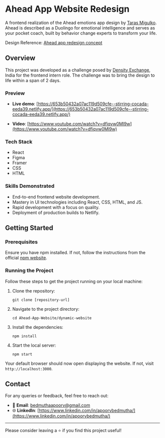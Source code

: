 # Ahead App Website Redesign

A frontend realization of the Ahead emotions app design by [Taras Migulko](https://dribbble.com/ui_migulko). Ahead is described as a Duolingo for emotional intelligence and serves as your pocket coach, built by behavior change experts to transform your life.

Design Reference: [Ahead app redesign concept](https://dribbble.com/shots/19807069-Ahead-app-redesign-concept)

## Overview

This project was developed as a challenge posed by [Density Exchange](https://density.exchange/), India for the frontend intern role. The challenge was to bring the design to life within a span of 2 days.

### Preview

- **Live demo**: [https://653b50432a07ac119d509cfe--stirring-cocada-eeda39.netlify.app/](https://653b50432a07ac119d509cfe--stirring-cocada-eeda39.netlify.app/)
  
- **Video**: [https://www.youtube.com/watch?v=dfiqvw0Ml9w](https://www.youtube.com/watch?v=dfiqvw0Ml9w)

### Tech Stack

- React
- Figma
- Framer
- CSS
- HTML

### Skills Demonstrated

- End-to-end frontend website development.
- Mastery in UI technologies including React, CSS, HTML, and JS.
- Rapid development with a focus on quality.
- Deployment of production builds to Netlify.

## Getting Started

### Prerequisites

Ensure you have npm installed. If not, follow the instructions from the official [npm website](https://www.npmjs.com/get-npm).

### Running the Project

Follow these steps to get the project running on your local machine:

1. Clone the repository:
   ```
   git clone [repository-url]
   ```

2. Navigate to the project directory:
   ```
   cd Ahead-App-Website/dynamic-website
   ```

3. Install the dependencies:
   ```
   npm install
   ```

4. Start the local server:
   ```
   npm start
   ```

Your default browser should now open displaying the website. If not, visit `http://localhost:3000`.

## Contact

For any queries or feedback, feel free to reach out:

- 📧 **Email**: [bedmuthaapoorv@gmail.com](mailto:bedmuthaapoorv@gmail.com)
- 🌐 **LinkedIn**: [https://www.linkedin.com/in/apoorvbedmutha/](https://www.linkedin.com/in/apoorvbedmutha/)

---

Please consider leaving a ⭐ if you find this project useful!

